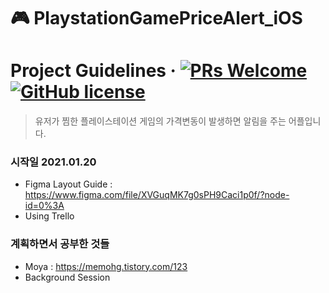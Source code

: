 # 🎮 PlaystationGamePriceAlert_iOS
# Project Guidelines &middot; [![PRs Welcome](https://img.shields.io/badge/PRs-welcome-brightgreen.svg?style=flat-square)](http://makeapullrequest.com) [![GitHub license](https://img.shields.io/badge/license-MIT-blue.svg?style=flat-square)](https://github.com/your/your-project/blob/master/LICENSE)
> 유저가 찜한 플레이스테이션 게임의 가격변동이 발생하면 알림을 주는 어플입니다. 
### 시작일 2021.01.20 
- Figma Layout Guide : https://www.figma.com/file/XVGuqMK7g0sPH9Caci1p0f/?node-id=0%3A
- Using Trello

### 계획하면서 공부한 것들
- Moya : https://memohg.tistory.com/123
- Background Session
